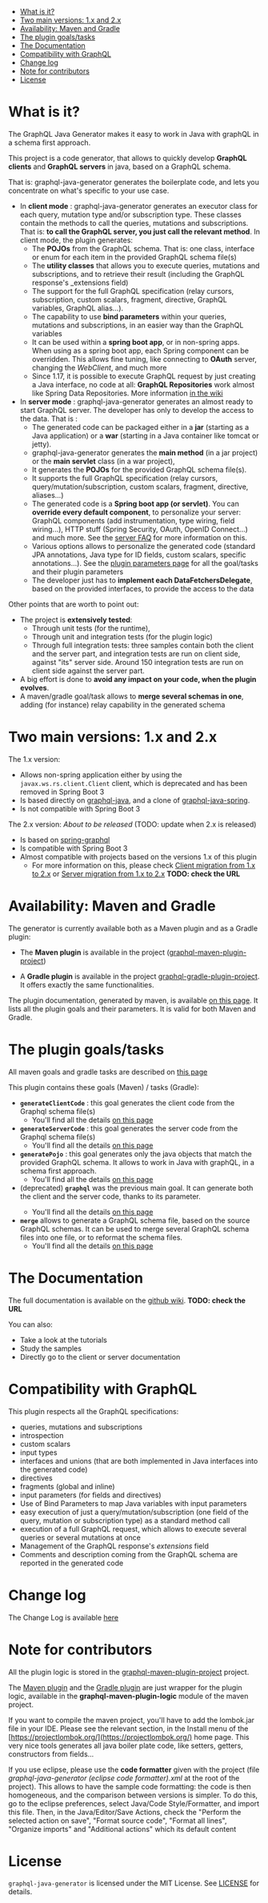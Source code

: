 
<!--ts-->
   * [What is it?](what-is-it)
   * [Two main versions: 1.x and 2.x](Two-main-versions-1-x-and-2-x)
   * [Availability: Maven and Gradle](availability-maven-and-gradle)
   * [The plugin goals/tasks](the-plugin-goals-tasks)
   * [The Documentation](the-documentation)
   * [Compatibility with GraphQL](compatibility-with-graphql)
   * [Change log](change-log)
   * [Note for contributors](note-for-contributors)
   * [License](license)
<!--te-->


# What is it?

The GraphQL Java Generator makes it easy to work in Java with graphQL in a schema first approach.

This project is a code generator, that allows to quickly develop __GraphQL clients__ and __GraphQL servers__ in java, based on a GraphQL schema.

That is: graphql-java-generator generates the boilerplate code, and lets you concentrate on what's specific to your use case.

* In __client mode__ : graphql-java-generator generates an executor class for each query, mutation type and/or subscription type. These classes contain the methods to call the queries, mutations and subscriptions. That is: __to call the GraphQL server, you just call the relevant method__. In client mode, the plugin generates:
    * The __POJOs__ from the GraphQL schema. That is: one class, interface or enum for each item in the provided GraphQL schema file(s)
    * The __utility classes__ that allows you to execute queries, mutations and subscriptions, and to retrieve their result (including the GraphQL response's _extensions field)
    * The support for the full GraphQL specification (relay cursors, subscription, custom scalars, fragment, directive, GraphQL variables, GraphQL alias...).
    * The capability to use __bind parameters__ within your queries, mutations and subscriptions, in an easier way than the GraphQL variables
    * It can be used within a __spring boot app__, or in non-spring apps. When using as a spring boot app, each Spring component can be overridden. This allows fine tuning, like connecting to __OAuth__ server, changing the _WebClient_, and much more
    * Since 1.17, it is possible to execute GraphQL request by just creating a Java interface, no code at all: __GraphQL Repositories__ work almost like Spring Data Repositories. More information [in the wiki](https://github.com/graphql-java-generator/graphql-maven-plugin-project/wiki/client_graphql_repository)
* In __server mode__ : graphql-java-generator generates an almost ready to start GraphQL server. The developer has only to develop the access to the data. That is :
    * The generated code can be packaged either in a __jar__ (starting as a Java application) or a __war__ (starting in a Java container like tomcat or jetty).
    * graphql-java-generator generates the __main method__ (in a jar project) or the __main servlet__ class (in a war project),
    * It generates the __POJOs__ for the provided GraphQL schema file(s). 
    * It supports the full GraphQL specification (relay cursors, query/mutation/subscription, custom scalars, fragment, directive, aliases...)
    * The generated code is a __Spring boot app (or servlet)__. You can __override every default component__, to personalize your server: GraphQL components (add instrumentation, type wiring, field wiring...), HTTP stuff (Spring Security, OAuth, OpenID Connect...) and much more. See the [server FAQ](../../wiki/server_faq) for more information on this.
    * Various options allows to personalize the generated code (standard JPA annotations, Java type for ID fields, custom scalars, specific annotations...). See the [plugin parameters page](https://graphql-maven-plugin-project.graphql-java-generator.com/graphql-maven-plugin/plugin-info.html) for all the goal/tasks and their plugin parameters
    * The developer just has to __implement each DataFetchersDelegate__, based on the provided interfaces, to provide the access to the data

Other points that are worth to point out:
* The project is __extensively tested__:
    * Through unit tests (for the runtime),
    * Through unit and integration tests (for the plugin logic)
    * Through full integration tests: three samples contain both the client and the server part, and integration tests are run on client side, against "its" server side. Around 150 integration tests are run on client side against the server part.
* A big effort is done to __avoid any impact on your code, when the plugin evolves__. 
* A maven/gradle goal/task allows to __merge several schemas in one__, adding (for instance) relay capability in the generated schema

# Two main versions: 1.x and 2.x


The 1.x version:
* Allows non-spring application either by using the `javax.ws.rs.client.Client` client, which is deprecated and has been removed in Spring Boot 3
* Is based directly on [graphql-java](https://www.graphql-java.com/), and a clone of [graphql-java-spring](https://github.com/graphql-java/graphql-java-spring).
* Is not compatible with Spring Boot 3

The 2.x version: _About to be released_  (TODO: update when 2.x is released)
* Is based on [spring-graphql](https://spring.io/projects/spring-graphql)
* Is compatible with Spring Boot 3
* Almost compatible with projects based on the versions 1.x of this plugin
    * For more information on this, please check [Client migration from 1.x to 2.x](./client_migrate_1-x_to_2-x) or [Server migration from 1.x to 2.x](./server_migrate_1-x_to_2-x) __TODO: check the URL__

# Availability: Maven and Gradle

The generator is currently available both as a Maven plugin and as a Gradle plugin:

* The __Maven plugin__ is available in the project ([graphql-maven-plugin-project](https://github.com/graphql-java-generator/graphql-maven-plugin-project)) 

* A __Gradle plugin__ is available in the project [graphql-gradle-plugin-project](https://github.com/graphql-java-generator/graphql-gradle-plugin-project). It offers exactly the same functionalities.

The plugin documentation, generated by maven, is available [on this page](https://graphql-maven-plugin-project.graphql-java-generator.com/graphql-maven-plugin/plugin-info.html). It lists all the plugin goals and their parameters. It is valid for both Maven and Gradle.


# The plugin goals/tasks

All maven goals and gradle tasks are described on [this page](https://graphql-maven-plugin-project.graphql-java-generator.com/graphql-maven-plugin/plugin-info.html)

This plugin contains these goals (Maven) / tasks (Gradle):
* __`generateClientCode`__ : this goal generates the client code from the Graphql schema file(s)
    * You'll find all the details [on this page](https://graphql-maven-plugin-project.graphql-java-generator.com/graphql-maven-plugin/generateClientCode-mojo.html)
* __`generateServerCode`__ : this goal generates the server code from the Graphql schema file(s)
    * You'll find all the details [on this page](https://graphql-maven-plugin-project.graphql-java-generator.com/graphql-maven-plugin/generateServerCode-mojo.html)
* __`generatePojo`__ : this goal generates only the java objects that match the provided GraphQL schema. It allows to work in Java with graphQL, in a schema first approach.
    * You'll find all the details [on this page](https://graphql-maven-plugin-project.graphql-java-generator.com/graphql-maven-plugin/generatePojo-mojo.html)
* (deprecated) __`graphql`__ was the previous main goal. It can generate both the client and the server code, thanks to its <mode> parameter. 
    * You'll find all the details [on this page](https://graphql-maven-plugin-project.graphql-java-generator.com/graphql-maven-plugin/graphql-mojo.html) 
* __`merge`__ allows to generate a GraphQL schema file, based on the source GraphQL schemas. It can be used to merge several GraphQL schema files into one file, or to reformat the schema files.
    * You'll find all the details [on this page](https://graphql-maven-plugin-project.graphql-java-generator.com/graphql-maven-plugin/merge-mojo.html) 


# The Documentation

The full documentation is available on the [github wiki](./wiki).  __TODO: check the URL__

You can also:
* Take a look at the tutorials
* Study the samples
* Directly go to the client or server documentation




# Compatibility with GraphQL

This plugin respects all the GraphQL specifications:
- queries, mutations and subscriptions
- introspection
- custom scalars
- input types
- interfaces and unions (that are both implemented in Java interfaces into the generated code)
- directives
- fragments (global and inline)
- input parameters (for fields and directives)
- Use of Bind Parameters to map Java variables with input parameters
- easy execution of just a query/mutation/subscription (one field of the query, mutation or subscription type) as a standard method call
- execution of a full GraphQL request, which allows to execute several queries or several mutations at once
- Management of the GraphQL response's _extensions_ field
- Comments and description coming from the GraphQL schema are reported in the generated code


# Change log

The Change Log is available [here](CHANGELOG.md)


# Note for contributors

All the plugin logic is stored in the [graphql-maven-plugin-project](https://github.com/graphql-java-generator/graphql-maven-plugin-project) project.

The [Maven plugin](https://github.com/graphql-java-generator/graphql-maven-plugin-project) and the [Gradle plugin](https://github.com/graphql-java-generator/graphql-gradle-plugin-project) are just wrapper for the plugin logic, available in the __graphql-maven-plugin-logic__ module of the maven project. 

If you want to compile the maven project, you'll have to add the lombok.jar file in your IDE. Please see the relevant section, in the Install menu of the [https://projectlombok.org/](https://projectlombok.org/) home page. This very nice tools generates all java boiler plate code, like setters, getters, constructors from fields...

If you use eclipse, please use the __code formatter__ given with the project (file _graphql-java-generator (eclipse code formatter).xml_ at the root of the project). This allows to have the sample code formatting: the code is then homogeneous, and the comparison between versions is simpler. To do this, go to the eclipse preferences, select Java/Code Style/Formatter, and import this file. Then, in the Java/Editor/Save Actions, check the "Perform the selected action on save", "Format source code", "Format all lines", "Organize imports" and "Additional actions" which its default content


# License

`graphql-java-generator` is licensed under the MIT License. See [LICENSE](LICENSE.md) for details.
